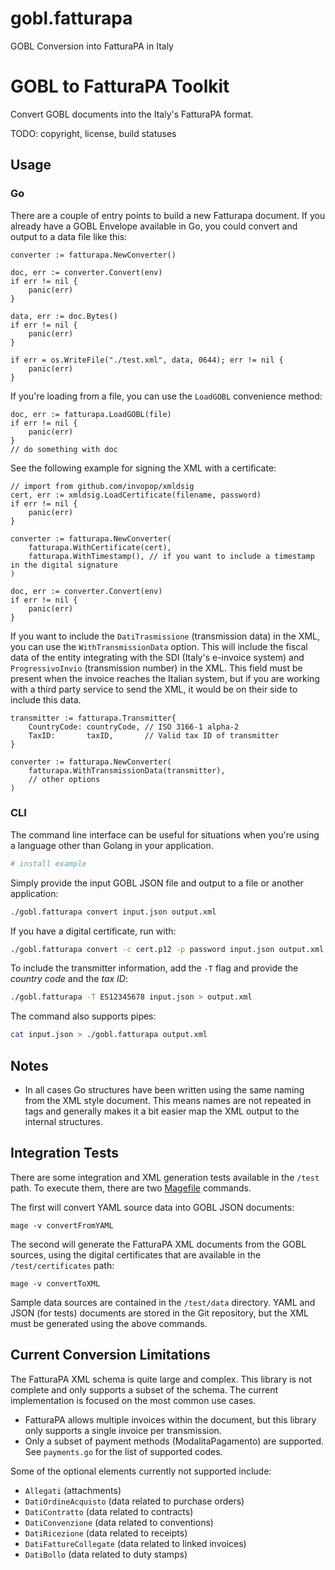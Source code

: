 # gobl.fatturapa
GOBL Conversion into FatturaPA in Italy

# GOBL to FatturaPA Toolkit

Convert GOBL documents into the Italy's FatturaPA format.

TODO: copyright, license, build statuses

## Usage

### Go

There are a couple of entry points to build a new Fatturapa document. If you already have a GOBL Envelope available in Go, you could convert and output to a data file like this:

```golang
converter := fatturapa.NewConverter()

doc, err := converter.Convert(env)
if err != nil {
    panic(err)
}

data, err := doc.Bytes()
if err != nil {
    panic(err)
}

if err = os.WriteFile("./test.xml", data, 0644); err != nil {
    panic(err)
}
```

If you're loading from a file, you can use the `LoadGOBL` convenience method:

```golang
doc, err := fatturapa.LoadGOBL(file)
if err != nil {
    panic(err)
}
// do something with doc
```

See the following example for signing the XML with a certificate:

```golang
// import from github.com/invopop/xmldsig
cert, err := xmldsig.LoadCertificate(filename, password)
if err != nil {
    panic(err)
}

converter := fatturapa.NewConverter(
	fatturapa.WithCertificate(cert),
	fatturapa.WithTimestamp(), // if you want to include a timestamp in the digital signature
)

doc, err := converter.Convert(env)
if err != nil {
    panic(err)
}
```

If you want to include the `DatiTrasmissione` (transmission data) in the XML, you can use the `WithTransmissionData` option. This will include the fiscal data of the entity integrating with the SDI (Italy's e-invoice system) and `ProgressivoInvio` (transmission number) in the XML. This field must be present when the invoice reaches the Italian system, but if you are working with a third party service to send the XML, it would be on their side to include this data.

```golang
transmitter := fatturapa.Transmitter{
    CountryCode: countryCode, // ISO 3166-1 alpha-2
    TaxID:       taxID,       // Valid tax ID of transmitter
}

converter := fatturapa.NewConverter(
    fatturapa.WithTransmissionData(transmitter),
    // other options
)
```

### CLI

The command line interface can be useful for situations when you're using a language other than Golang in your application.

```bash
# install example
```

Simply provide the input GOBL JSON file and output to a file or another application:

```bash
./gobl.fatturapa convert input.json output.xml
```

If you have a digital certificate, run with:

```bash
./gobl.fatturapa convert -c cert.p12 -p password input.json output.xml
```

To include the transmitter information, add the `-T` flag and provide the *country code* and the *tax ID*:

```bash
./gobl.fatturapa -T ES12345678 input.json > output.xml
```

The command also supports pipes:

```bash
cat input.json > ./gobl.fatturapa output.xml
```

## Notes

- In all cases Go structures have been written using the same naming from the XML style document. This means names are not repeated in tags and generally makes it a bit easier map the XML output to the internal structures.

## Integration Tests

There are some integration and XML generation tests available in the `/test` path. To execute them, there are two [Magefile](https://magefile.org/) commands.

The first will convert YAML source data into GOBL JSON documents:

```
mage -v convertFromYAML
```

The second will generate the FatturaPA XML documents from the GOBL sources, using the digital certificates that are available in the `/test/certificates` path:

```
mage -v convertToXML
```

Sample data sources are contained in the `/test/data` directory. YAML and JSON (for tests) documents are stored in the Git repository, but the XML must be generated using the above commands.

## Current Conversion Limitations

The FatturaPA XML schema is quite large and complex. This library is not complete and only supports a subset of the schema. The current implementation is focused on the most common use cases.

- FatturaPA allows multiple invoices within the document, but this library only supports a single invoice per transmission.
- Only a subset of payment methods (ModalitaPagamento) are supported. See `payments.go` for the list of supported codes.

Some of the optional elements currently not supported include:
- `Allegati` (attachments)
- `DatiOrdineAcquisto` (data related to purchase orders)
- `DatiContratto` (data related to contracts)
- `DatiConvenzione` (data related to conventions)
- `DatiRicezione` (data related to receipts)
- `DatiFattureCollegate` (data related to linked invoices)
- `DatiBollo` (data related to duty stamps)
